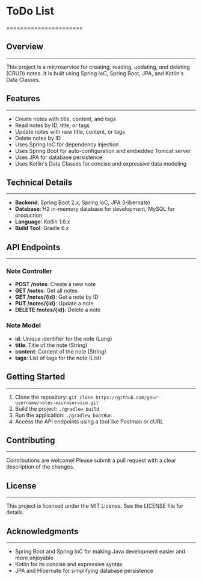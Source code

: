 # ToDo List 
======================

## Overview
------------

This project is a microservice for creating, reading, updating, and deleting (CRUD) notes. It is built using Spring IoC, Spring Boot, JPA, and Kotlin's Data Classes.

## Features
------------

* Create notes with title, content, and tags
* Read notes by ID, title, or tags
* Update notes with new title, content, or tags
* Delete notes by ID
* Uses Spring IoC for dependency injection
* Uses Spring Boot for auto-configuration and embedded Tomcat server
* Uses JPA for database persistence
* Uses Kotlin's Data Classes for concise and expressive data modeling

## Technical Details
--------------------

* **Backend**: Spring Boot 2.x, Spring IoC, JPA (Hibernate)
* **Database**: H2 in-memory database for development, MySQL for production
* **Language**: Kotlin 1.6.x
* **Build Tool**: Gradle 6.x

## API Endpoints
----------------

### Note Controller

* **POST /notes**: Create a new note
* **GET /notes**: Get all notes
* **GET /notes/{id}**: Get a note by ID
* **PUT /notes/{id}**: Update a note
* **DELETE /notes/{id}**: Delete a note

### Note Model

* **id**: Unique identifier for the note (Long)
* **title**: Title of the note (String)
* **content**: Content of the note (String)
* **tags**: List of tags for the note (List<String>)

## Getting Started
-------------------

1. Clone the repository: `git clone https://github.com/your-username/notes-microservice.git`
2. Build the project: `./gradlew build`
3. Run the application: `./gradlew bootRun`
4. Access the API endpoints using a tool like Postman or cURL

## Contributing
---------------

Contributions are welcome! Please submit a pull request with a clear description of the changes.

## License
------------

This project is licensed under the MIT License. See the LICENSE file for details.

## Acknowledgments
------------------

* Spring Boot and Spring IoC for making Java development easier and more enjoyable
* Kotlin for its concise and expressive syntax
* JPA and Hibernate for simplifying database persistence
